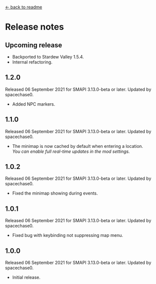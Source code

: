 ﻿﻿[← back to readme](README.md)

# Release notes
## Upcoming release
* Backported to Stardew Valley 1.5.4.
* Internal refactoring.

## 1.2.0
Released 06 September 2021 for SMAPI 3.13.0-beta or later. Updated by spacechase0.

* Added NPC markers.

## 1.1.0
Released 06 September 2021 for SMAPI 3.13.0-beta or later. Updated by spacechase0.

* The minimap is now cached by default when entering a location.  
  _You can enable full real-time updates in the mod settings._

## 1.0.2
Released 06 September 2021 for SMAPI 3.13.0-beta or later. Updated by spacechase0.

* Fixed the minimap showing during events.

## 1.0.1
Released 06 September 2021 for SMAPI 3.13.0-beta or later. Updated by spacechase0.

* Fixed bug with keybinding not suppressing map menu.

## 1.0.0
Released 06 September 2021 for SMAPI 3.13.0-beta or later. Updated by spacechase0.

* Initial release.

